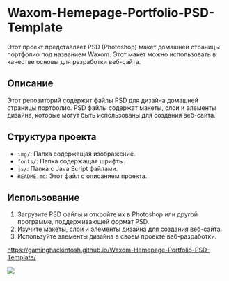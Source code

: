 # Waxom-Hemepage-Portfolio-PSD-Template

Этот проект представляет PSD (Photoshop) макет домашней страницы портфолио под названием Waxom. Этот макет можно использовать в качестве основы для разработки веб-сайта.

## Описание

Этот репозиторий содержит файлы PSD для дизайна домашней страницы портфолио. PSD файлы содержат макеты, слои и элементы дизайна, которые могут быть использованы для создания веб-сайта.

## Структура проекта

- `img/`: Папка содержащая изображение.
- `fonts/`: Папка содержащая шрифты.
- `js/`: Папка с Java Script файлами.
- `README.md`: Этот файл с описанием проекта.

## Использование

1. Загрузите PSD файлы и откройте их в Photoshop или другой программе, поддерживающей формат PSD.
2. Изучите макеты, слои и элементы дизайна для создания веб-сайта.
3. Используйте элементы дизайна в своем проекте веб-разработки.

https://gaminghackintosh.github.io/Waxom-Hemepage-Portfolio-PSD-Template/

<img src="Waxom Hemepage.jpg">
